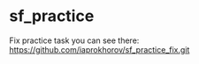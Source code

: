 # sf_practice
Fix practice task you can see there:
https://github.com/iaprokhorov/sf_practice_fix.git
